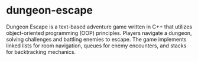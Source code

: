 # dungeon-escape
Dungeon Escape is a text-based adventure game written in C++ that utilizes object-oriented programming (OOP) principles. Players navigate a dungeon, solving  challenges and battling enemies to escape. The game implements linked lists for room navigation, queues for enemy encounters, and stacks for backtracking mechanics.
